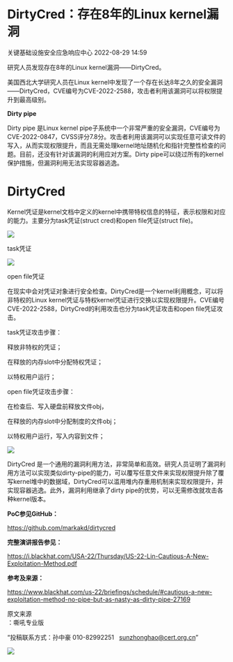#  DirtyCred：存在8年的Linux kernel漏洞   
 关键基础设施安全应急响应中心   2022-08-29 14:59  
  
研究人员发现存在8年的Linux kernel漏洞——DirtyCred。  
  
美国西北大学研究人员在Linux kernel中发现了一个存在长达8年之久的安全漏洞——DirtyCred，CVE编号为CVE-2022-2588，攻击者利用该漏洞可以将权限提升到最高级别。  
  
**Dirty pipe**  
  
Dirty pipe 是Linux kernel pipe子系统中一个非常严重的安全漏洞，CVE编号为CVE-2022-0847，CVSS评分7.8分。攻击者利用该漏洞可以实现任意可读文件的写入，从而实现权限提升，而且无需处理kernel地址随机化和指针完整性检查的问题。目前，还没有针对该漏洞的利用应对方案。Dirty pipe可以绕过所有的kernel保护措施，但漏洞利用无法实现容器逃逸。  
# DirtyCred  
  
Kernel凭证是kernel文档中定义的kernel中携带特权信息的特征，表示权限和对应的能力。主要分为task凭证(struct cred)和open file凭证(struct file)。  
  
![](https://mmbiz.qpic.cn/sz_mmbiz_png/wpkib3J60o282TD8LSyxACInPH2KI9WWpXNSMhXCCglSF1982hrwqCOzoTbakl6XHS4Pwkg5zibK99P5nqKKUUkg/640?wx_fmt=png&wxfrom=5&wx_lazy=1&wx_co=1 "")  
  
task凭证  
  
![](https://mmbiz.qpic.cn/sz_mmbiz_png/wpkib3J60o282TD8LSyxACInPH2KI9WWpEaliamzOTUI40LjGxXxzAyORZX1fa9bWt8kzZZj8CsfWCDbHg92oNoA/640?wx_fmt=png&wxfrom=5&wx_lazy=1&wx_co=1 "")  
  
open file凭证  
  
在现实中会对凭证对象进行安全检查。DirtyCred是一个kernel利用概念，可以将非特权的Linux kernel凭证与特权kernel凭证进行交换以实现权限提升。CVE编号CVE-2022-2588，DirtyCred的利用攻击也分为task凭证攻击和open file凭证攻击。  
  
task凭证攻击步骤：  
  
释放非特权的凭证；  
  
在释放的内存slot中分配特权凭证；  
  
以特权用户运行；  
  
open file凭证攻击步骤：  
  
在检查后、写入硬盘前释放文件obj，  
  
在释放的内存slot中分配制度的文件obj；  
  
以特权用户运行，写入内容到文件；  
  
![](https://mmbiz.qpic.cn/sz_mmbiz_png/wpkib3J60o282TD8LSyxACInPH2KI9WWpcDqic0CVvtejJUiaiaZxdfeIyviaYHaKb5s6kFMke1zLDWfaRb3hxfbpkA/640?wx_fmt=png&wxfrom=5&wx_lazy=1&wx_co=1 "")  
  
DirtyCred 是一个通用的漏洞利用方法，非常简单和高效。研究人员证明了漏洞利用方法可以实现类似dirty-pipe的能力，可以覆写任意文件来实现权限提升除了覆写kernel堆中的数据域，DirtyCred可以滥用堆内存重用机制来实现权限提升，并实现容器逃逸。此外，漏洞利用继承了dirty pipe的优势，可以无需修改就攻击各种kernel版本。  
  
**PoC参见GitHub：**  
  
https://github.com/markakd/dirtycred  
  
**完整演讲报告参见：**  
  
https://i.blackhat.com/USA-22/Thursday/US-22-Lin-Cautious-A-New-Exploitation-Method.pdf  
  
**参考及来源：**  
  
https://www.blackhat.com/us-22/briefings/schedule/#cautious-a-new-exploitation-method-no-pipe-but-as-nasty-as-dirty-pipe-27169  
  
  
  
原文来源  
：嘶吼专业版  
  
“投稿联系方式：孙中豪 010-82992251   sunzhonghao@cert.org.cn”  
  
![](https://mmbiz.qpic.cn/sz_mmbiz_jpg/iaz5iaQYxGogucKMiatGyfBHlfj74r3CyPxEBrV0oOOuHICibgHwtoIGayOIcmJCIsAn02z2yibtfQylib07asMqYAEw/640?wx_fmt=jpeg&wxfrom=5&wx_lazy=1&wx_co=1 "")  
  

